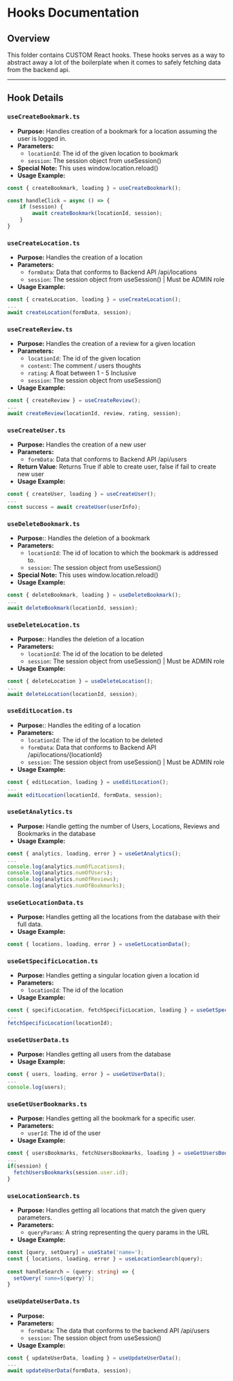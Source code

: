 # Hooks Documentation

## Overview

This folder contains CUSTOM React hooks. These hooks serves as a way to abstract away a lot of the boilerplate when it comes to safely fetching data from the backend api.

---

## Hook Details

### `useCreateBookmark.ts`
- **Purpose:** Handles creation of a bookmark for a location assuming the user is logged in.
- **Parameters:**
  - `locationId`: The id of the given location to bookmark
  - `session`: The session object from useSession()
- **Special Note:** This uses window.location.reload()
- **Usage Example:**
```typescript
const { createBookmark, loading } = useCreateBookmark();

const handleClick = async () => {
    if (session) {
        await createBookmark(locationId, session);
    }
}
```

### `useCreateLocation.ts`
- **Purpose:** Handles the creation of a location
- **Parameters:**
  - `formData`: Data that conforms to Backend API /api/locations 
  - `session`: The session object from useSession() | Must be ADMIN role
- **Usage Example:**
```typescript
const { createLocation, loading } = useCreateLocation();
...
await createLocation(formData, session);
```

### `useCreateReview.ts`
- **Purpose:** Handles the creation of a review for a given location
- **Parameters:**
  - `locationId`: The id of the given location
  - `content`: The comment / users thoughts
  - `rating`: A float between 1 - 5 Inclusive
  - `session`: The session object from useSession()
- **Usage Example:**
```typescript
const { createReview } = useCreateReview();
...
await createReview(locationId, review, rating, session);
```

### `useCreateUser.ts`
- **Purpose:** Handles the creation of a new user
- **Parameters:**
  - `formData`: Data that conforms to Backend API /api/users
- **Return Value**: Returns True if able to create user, false if fail to create new user
- **Usage Example:**
```typescript
const { createUser, loading } = useCreateUser();
...
const success = await createUser(userInfo);
```

### `useDeleteBookmark.ts`
- **Purpose:**: Handles the deletion of a bookmark
- **Parameters:**
  - `locationId`: The id of location to which the bookmark is addressed to.
  - `session`: The session object from useSession()
- **Special Note:** This uses window.location.reload()
- **Usage Example:**
```typescript
const { deleteBookmark, loading } = useDeleteBookmark();
...
await deleteBookmark(locationId, session);
```

### `useDeleteLocation.ts`
- **Purpose:**: Handles the deletion of a location
- **Parameters:**
  - `locationId`: The id of the location to be deleted
  - `session`: The session object from useSession() | Must be ADMIN role
- **Usage Example:**
```typescript
const { deleteLocation } = useDeleteLocation();
...
await deleteLocation(locationId, session);
```

### `useEditLocation.ts`
- **Purpose:**: Handles the editing of a location
- **Parameters:**
  - `locationId`: The id of the location to be deleted
  - `formData`: Data that conforms to Backend API /api/locations/{locationId}
  - `session`: The session object from useSession() | Must be ADMIN role
- **Usage Example:**
```typescript
const { editLocation, loading } = useEditLocation();
...
await editLocation(locationId, formData, session);
```

### `useGetAnalytics.ts`
- **Purpose:** Handle getting the number of Users, Locations, Reviews and Bookmarks in the database
- **Usage Example:**
```typescript
const { analytics, loading, error } = useGetAnalytics();
...
console.log(analytics.numOfLocations);
console.log(analytics.numOfUsers);
console.log(analytics.numOfReviews);
console.log(analytics.numOfBookmarks);
```

### `useGetLocationData.ts`
- **Purpose:** Handles getting all the locations from the database with their full data.
- **Usage Example:**
```typescript
const { locations, loading, error } = useGetLocationData();
```

### `useGetSpecificLocation.ts`
- **Purpose:** Handles getting a singular location given a location id
- **Parameters:**
  - `locationId`: The id of the location
- **Usage Example:**
```typescript
const { specificLocation, fetchSpecificLocation, loading } = useGetSpecificLocation();
...
fetchSpecificLocation(locationId);
```

### `useGetUserData.ts`
- **Purpose:** Handles getting all users from the database
- **Usage Example:**
```typescript
const { users, loading, error } = useGetUserData();
...
console.log(users);
```

### `useGetUserBookmarks.ts`
- **Purpose:** Handles getting all the bookmark for a specific user.
- **Parameters:**
  - `userId`: The id of the user
- **Usage Example:**
```typescript
const { usersBookmarks, fetchUsersBookmarks, loading } = useGetUsersBookmarks();
...
if(session) {
  fetchUsersBookmarks(session.user.id);
}
```

### `useLocationSearch.ts`
- **Purpose:** Handles getting all locations that match the given query parameters.
- **Parameters:**
  - `queryParams`: A string representing the query params in the URL
- **Usage Example:**
```typescript
const [query, setQuery] = useState('name=');
const { locations, loading, error } = useLocationSearch(query);
 
const handleSearch = (query: string) => {
  setQuery(`name=${query}`);
}
```

### `useUpdateUserData.ts`
- **Purpose:**
- **Parameters:**
  - `formData`: The data that conforms to the backend API /api/users
  - `session`: The session object from useSession()
- **Usage Example:**
```typescript
const { updateUserData, loading } = useUpdateUserData();
...
await updateUserData(formData, session);
```

